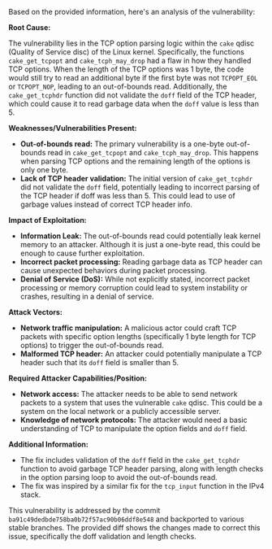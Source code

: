 Based on the provided information, here's an analysis of the vulnerability:

**Root Cause:**

The vulnerability lies in the TCP option parsing logic within the `cake` qdisc (Quality of Service disc) of the Linux kernel. Specifically, the functions `cake_get_tcpopt` and `cake_tcph_may_drop` had a flaw in how they handled TCP options. When the length of the TCP options was 1 byte, the code would still try to read an additional byte if the first byte was not `TCPOPT_EOL` or `TCPOPT_NOP`, leading to an out-of-bounds read. Additionally, the `cake_get_tcphdr` function did not validate the `doff` field of the TCP header, which could cause it to read garbage data when the `doff` value is less than 5.

**Weaknesses/Vulnerabilities Present:**

*   **Out-of-bounds read:** The primary vulnerability is a one-byte out-of-bounds read in `cake_get_tcpopt` and `cake_tcph_may_drop`. This happens when parsing TCP options and the remaining length of the options is only one byte.
*   **Lack of TCP header validation:** The initial version of `cake_get_tcphdr` did not validate the `doff` field, potentially leading to incorrect parsing of the TCP header if doff was less than 5. This could lead to use of garbage values instead of correct TCP header info.

**Impact of Exploitation:**

*   **Information Leak:** The out-of-bounds read could potentially leak kernel memory to an attacker. Although it is just a one-byte read, this could be enough to cause further exploitation.
*   **Incorrect packet processing:** Reading garbage data as TCP header can cause unexpected behaviors during packet processing.
*   **Denial of Service (DoS):** While not explicitly stated, incorrect packet processing or memory corruption could lead to system instability or crashes, resulting in a denial of service.

**Attack Vectors:**

*   **Network traffic manipulation:** A malicious actor could craft TCP packets with specific option lengths (specifically 1 byte length for TCP options) to trigger the out-of-bounds read.
*   **Malformed TCP header:** An attacker could potentially manipulate a TCP header such that its `doff` field is smaller than 5.

**Required Attacker Capabilities/Position:**

*   **Network access:** The attacker needs to be able to send network packets to a system that uses the vulnerable `cake` qdisc. This could be a system on the local network or a publicly accessible server.
*   **Knowledge of network protocols:** The attacker would need a basic understanding of TCP to manipulate the option fields and `doff` field.

**Additional Information:**

* The fix includes validation of the `doff` field in the `cake_get_tcphdr` function to avoid garbage TCP header parsing, along with length checks in the option parsing loop to avoid the out-of-bounds read.
* The fix was inspired by a similar fix for the `tcp_input` function in the IPv4 stack.

This vulnerability is addressed by the commit `ba91c49dedbde758ba0b72f57ac90b06ddf8e548` and backported to various stable branches. The provided diff shows the changes made to correct this issue, specifically the doff validation and length checks.